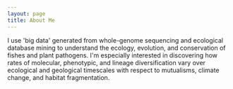 ```yaml
---
layout: page
title: About Me
---
```


I use 'big data' generated from whole-genome sequencing and ecological database mining to understand the ecology, evolution, and conservation of fishes and plant pathogens. I'm especially interested in discovering how rates of molecular, phenotypic, and lineage diversification vary over ecological and geological timescales with respect to mutualisms, climate change, and habitat fragmentation.  
